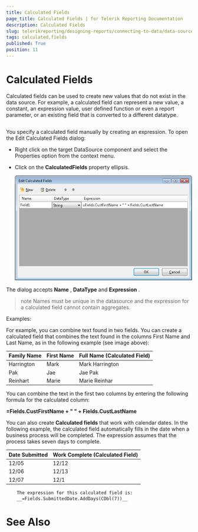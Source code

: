 ```yaml
---
title: Calculated Fields
page_title: Calculated Fields | for Telerik Reporting Documentation
description: Calculated Fields
slug: telerikreporting/designing-reports/connecting-to-data/data-source-components/calculated-fields
tags: calculated,fields
published: True
position: 11
---
```


# Calculated Fields



Calculated fields can be used to create new values         that do not exist in the data source. For example, a calculated field         can represent a new value, a constant, an expression value, user defined         function or even a report parameter, or an existing field that is converted         to a different datatype.       

## 

You specify a calculated field manually by creating an           expression. To open the Edit Calculated Fields dialog:         

* Right click on the target DataSource component and select the Properties option from the context menu.             

* Click on the __CalculatedFields__  property ellipsis.               

  ![](images/CalculatedFields.png)

The dialog accepts __Name__ , __DataType__  and           __Expression__ .         

>note Names must be unique in the datasource and the expression for a calculated             field cannot contain aggregates.           


Examples:

For example, you can combine text found in two fields. You can           create a calculated field that combines the text found in the columns First Name           and Last Name, as in the following example (see image above):         


| Family Name | First Name | Full Name (Calculated Field) |
| ------ | ------ | ------ |
|Harrington|Mark|Mark Harrington|
|Pak|Jae|Jae Pak|
|Reinhart|Marie|Marie Reinhar|




You can combine the text in the first two columns by entering the following           formula for the calculated column:         

__=Fields.CustFirstName + " " + Fields.CustLastName__ 

You can also create __Calculated fields__  that work with calendar dates. In the           following example, the calculated field automatically fills in the date when a           business process will be completed. The expression assumes that the process takes           seven days to complete.         


| Date Submitted | Work Complete (Calculated Field) |
| ------ | ------ |
|12/05|12/12|
|12/06|12/13|
|12/07|12/1|


        The expression for this calculated field is:
        __=Fields.SubmittedDate.AddDays(CDbl(7))__ 

# See Also

